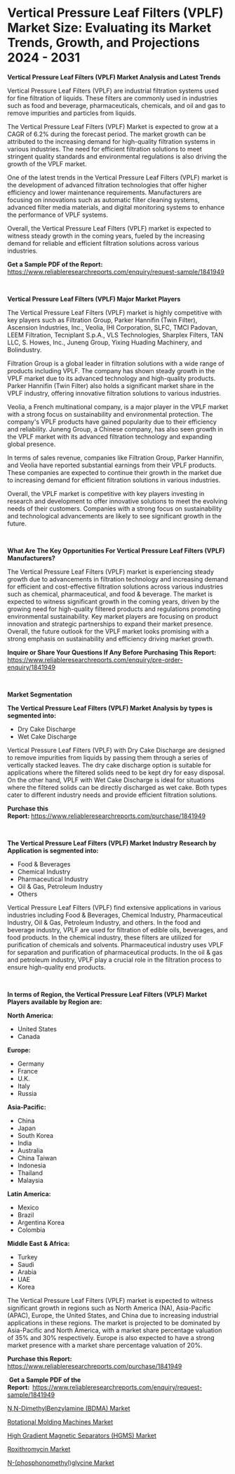 <p><h1>Vertical Pressure Leaf Filters (VPLF) Market Size: Evaluating its Market Trends, Growth, and Projections 2024 - 2031</h1></p><p><strong>Vertical Pressure Leaf Filters (VPLF) Market Analysis and Latest Trends</strong></p>
<p><p>Vertical Pressure Leaf Filters (VPLF) are industrial filtration systems used for fine filtration of liquids. These filters are commonly used in industries such as food and beverage, pharmaceuticals, chemicals, and oil and gas to remove impurities and particles from liquids.</p><p>The Vertical Pressure Leaf Filters (VPLF) Market is expected to grow at a CAGR of 6.2% during the forecast period. The market growth can be attributed to the increasing demand for high-quality filtration systems in various industries. The need for efficient filtration solutions to meet stringent quality standards and environmental regulations is also driving the growth of the VPLF market.</p><p>One of the latest trends in the Vertical Pressure Leaf Filters (VPLF) market is the development of advanced filtration technologies that offer higher efficiency and lower maintenance requirements. Manufacturers are focusing on innovations such as automatic filter cleaning systems, advanced filter media materials, and digital monitoring systems to enhance the performance of VPLF systems.</p><p>Overall, the Vertical Pressure Leaf Filters (VPLF) market is expected to witness steady growth in the coming years, fueled by the increasing demand for reliable and efficient filtration solutions across various industries.</p></p>
<p><strong>Get a Sample PDF of the Report:&nbsp;</strong> <a href="https://www.reliableresearchreports.com/enquiry/request-sample/1841949">https://www.reliableresearchreports.com/enquiry/request-sample/1841949</a></p>
<p>&nbsp;</p>
<p><strong>Vertical Pressure Leaf Filters (VPLF) Major Market Players</strong></p>
<p><p>The Vertical Pressure Leaf Filters (VPLF) market is highly competitive with key players such as Filtration Group, Parker Hannifin (Twin Filter), Ascension Industries, Inc., Veolia, IHI Corporation, SLFC, TMCI Padovan, LEEM Filtration, Tecniplant S.p.A., VLS Technologies, Sharplex Filters, TAN LLC, S. Howes, Inc., Juneng Group, Yixing Huading Machinery, and Bolindustry.</p><p>Filtration Group is a global leader in filtration solutions with a wide range of products including VPLF. The company has shown steady growth in the VPLF market due to its advanced technology and high-quality products. Parker Hannifin (Twin Filter) also holds a significant market share in the VPLF industry, offering innovative filtration solutions to various industries.</p><p>Veolia, a French multinational company, is a major player in the VPLF market with a strong focus on sustainability and environmental protection. The company's VPLF products have gained popularity due to their efficiency and reliability. Juneng Group, a Chinese company, has also seen growth in the VPLF market with its advanced filtration technology and expanding global presence.</p><p>In terms of sales revenue, companies like Filtration Group, Parker Hannifin, and Veolia have reported substantial earnings from their VPLF products. These companies are expected to continue their growth in the market due to increasing demand for efficient filtration solutions in various industries.</p><p>Overall, the VPLF market is competitive with key players investing in research and development to offer innovative solutions to meet the evolving needs of their customers. Companies with a strong focus on sustainability and technological advancements are likely to see significant growth in the future.</p></p>
<p>&nbsp;</p>
<p><strong>What Are The Key Opportunities For Vertical Pressure Leaf Filters (VPLF) Manufacturers?</strong></p>
<p><p>The Vertical Pressure Leaf Filters (VPLF) market is experiencing steady growth due to advancements in filtration technology and increasing demand for efficient and cost-effective filtration solutions across various industries such as chemical, pharmaceutical, and food & beverage. The market is expected to witness significant growth in the coming years, driven by the growing need for high-quality filtered products and regulations promoting environmental sustainability. Key market players are focusing on product innovation and strategic partnerships to expand their market presence. Overall, the future outlook for the VPLF market looks promising with a strong emphasis on sustainability and efficiency driving market growth.</p></p>
<p><strong>Inquire or Share Your Questions If Any Before Purchasing This Report:</strong> <a href="https://www.reliableresearchreports.com/enquiry/pre-order-enquiry/1841949">https://www.reliableresearchreports.com/enquiry/pre-order-enquiry/1841949</a></p>
<p>&nbsp;</p>
<p><strong>Market Segmentation</strong></p>
<p><strong>The Vertical Pressure Leaf Filters (VPLF) Market Analysis by types is segmented into:</strong></p>
<p><ul><li>Dry Cake Discharge</li><li>Wet Cake Discharge</li></ul></p>
<p><p>Vertical Pressure Leaf Filters (VPLF) with Dry Cake Discharge are designed to remove impurities from liquids by passing them through a series of vertically stacked leaves. The dry cake discharge option is suitable for applications where the filtered solids need to be kept dry for easy disposal. On the other hand, VPLF with Wet Cake Discharge is ideal for situations where the filtered solids can be directly discharged as wet cake. Both types cater to different industry needs and provide efficient filtration solutions.</p></p>
<p><strong>Purchase this Report:&nbsp;</strong><a href="https://www.reliableresearchreports.com/purchase/1841949">https://www.reliableresearchreports.com/purchase/1841949</a></p>
<p>&nbsp;</p>
<p><strong>The Vertical Pressure Leaf Filters (VPLF) Market Industry Research by Application is segmented into:</strong></p>
<p><ul><li>Food & Beverages</li><li>Chemical Industry</li><li>Pharmaceutical Industry</li><li>Oil & Gas, Petroleum Industry</li><li>Others</li></ul></p>
<p><p>Vertical Pressure Leaf Filters (VPLF) find extensive applications in various industries including Food & Beverages, Chemical Industry, Pharmaceutical Industry, Oil & Gas, Petroleum Industry, and others. In the food and beverage industry, VPLF are used for filtration of edible oils, beverages, and food products. In the chemical industry, these filters are utilized for purification of chemicals and solvents. Pharmaceutical industry uses VPLF for separation and purification of pharmaceutical products. In the oil & gas and petroleum industry, VPLF play a crucial role in the filtration process to ensure high-quality end products.</p></p>
<p>&nbsp;</p>
<p><strong>In terms of Region, the Vertical Pressure Leaf Filters (VPLF) Market Players available by Region are:</strong></p>
<p>
    <p> <strong> North America: </strong>
        <ul>
            <li>United States</li>
            <li>Canada</li>
        </ul>
        </p> 
    <p> <strong> Europe: </strong>
        <ul>
            <li>Germany</li>
            <li>France</li>
            <li>U.K.</li>
            <li>Italy</li>
            <li>Russia</li>
        </ul>
        </p> 
    <p> <strong> Asia-Pacific: </strong>
        <ul>
            <li>China</li>
            <li>Japan</li>
            <li>South Korea</li>
            <li>India</li>
            <li>Australia</li>
            <li>China Taiwan</li>
            <li>Indonesia</li>
            <li>Thailand</li>
            <li>Malaysia</li>
        </ul>
        </p> 
    <p> <strong> Latin America: </strong>
        <ul>
            <li>Mexico</li>
            <li>Brazil</li>
            <li>Argentina Korea</li>
            <li>Colombia</li>
        </ul>
        </p> 
    <p> <strong> Middle East & Africa: </strong>
        <ul>
            <li>Turkey</li>
            <li>Saudi</li>
            <li>Arabia</li>
            <li>UAE</li>
            <li>Korea</li>
        </ul>
    </p>
    </p>
<p><p>The Vertical Pressure Leaf Filters (VPLF) market is expected to witness significant growth in regions such as North America (NA), Asia-Pacific (APAC), Europe, the United States, and China due to increasing industrial applications in these regions. The market is projected to be dominated by Asia-Pacific and North America, with a market share percentage valuation of 35% and 30% respectively. Europe is also expected to have a strong market presence with a market share percentage valuation of 20%.</p></p>
<p><strong>Purchase this Report: </strong><a href="https://www.reliableresearchreports.com/purchase/1841949">https://www.reliableresearchreports.com/purchase/1841949</a></p>
<p>&nbsp;<strong>Get a Sample PDF of the Report:&nbsp;&nbsp;</strong><a href="https://www.reliableresearchreports.com/enquiry/request-sample/1841949">https://www.reliableresearchreports.com/enquiry/request-sample/1841949</a></p>
<p><strong></strong></p>
<p><p><a href="https://github.com/changoleonlaverguenzanoexiste/Market-Research-Report-List-2/blob/main/nn-dimethylbenzylamine-bdma-market.md">N,N-DimethylBenzylamine (BDMA) Market</a></p><p><a href="https://issuu.com/reportprime-2/docs/rotational-molding-machines-market-size-2030.pptx">Rotational Molding Machines Market</a></p><p><a href="https://github.com/dimitrishawkinswaynenp91rgz/Market-Research-Report-List-1/blob/main/high-gradient-magnetic-separators-hgms-market.md">High Gradient Magnetic Separators (HGMS) Market</a></p><p><a href="https://issuu.com/reportprime-2/docs/roxithromycin-market-size-2030.pptx">Roxithromycin Market</a></p><p><a href="https://github.com/tamvrosiya/Market-Research-Report-List-3/blob/main/n-phosphonomethylglycine-market.md">N-(phosphonomethyl)glycine Market</a></p></p>